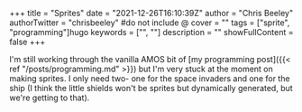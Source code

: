 +++
title = "Sprites"
date = "2021-12-26T16:10:39Z"
author = "Chris Beeley"
authorTwitter = "chrisbeeley" #do not include @
cover = ""
tags = ["sprite", "programming"]hugo
keywords = ["", ""]
description = ""
showFullContent = false
+++

I'm still working through the vanilla AMOS bit of [my programming post]({{< ref "/posts/programming.md" >}}) but I'm very stuck at the moment on making sprites. I only need two- one for the space invaders and one for the ship (I think the little shields won't be sprites but dynamically generated, but we're getting to that).

